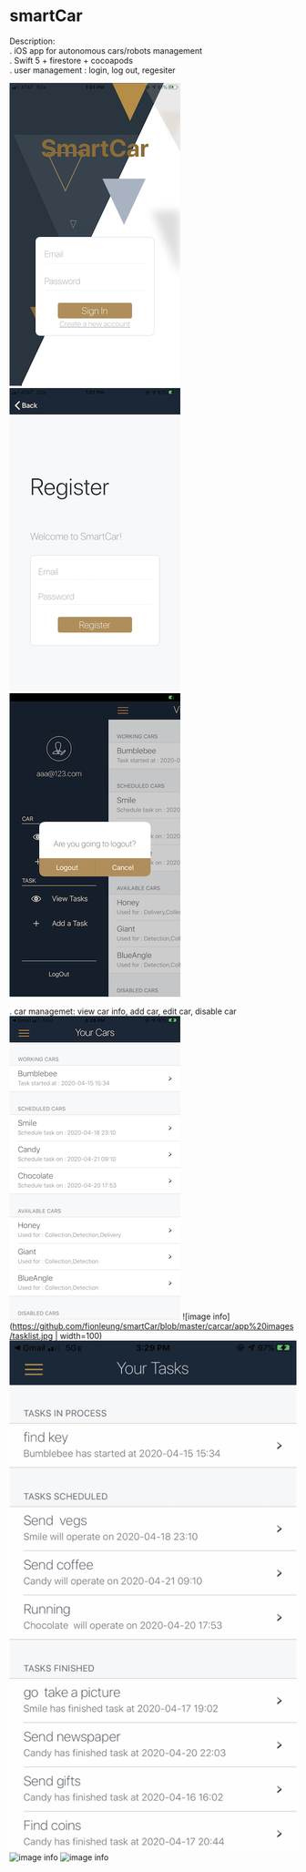 # smartCar

Description:<br />
. iOS app for autonomous cars/robots management<br />
. Swift 5 + firestore + cocoapods<br />
. user management : login, log out, regesiter<br />

![image info](https://github.com/fionleung/smartCar/blob/master/carcar/app%20images/sigin.PNG)
![image info](https://github.com/fionleung/smartCar/blob/master/carcar/app%20images/register.PNG)
![image info](https://github.com/fionleung/smartCar/blob/master/carcar/app%20images/logout.PNG)

. car managemet: view car info, add car, edit car, disable car<br />
![image info](https://github.com/fionleung/smartCar/blob/master/carcar/app%20images/carlist.PNG)
![image info](https://github.com/fionleung/smartCar/blob/master/carcar/app%20images/tasklist.jpg | width=100)
![image info](https://github.com/fionleung/smartCar/blob/master/carcar/app%20images/tasklist.jpg)
![image info]()
![image info]()
